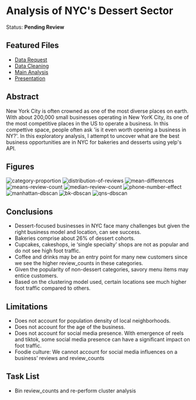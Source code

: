 # Analysis of NYC's Dessert Sector
Status: __Pending Review__
## Featured Files
* [Data Request](https://github.com/anderoos/dv-analysis-of-nyc-bakeries/blob/main/bakery_csv_retreival.ipynb)
* [Data Cleaning](https://github.com/anderoos/dv-analysis-of-nyc-bakeries/blob/main/bakery_data_cleaning_v2.ipynb)
* [Main Analysis](https://github.com/anderoos/dv-analysis-of-nyc-bakeries/blob/main/summary_analysis.ipynb)
* [Presentation](https://github.com/anderoos/dv-analysis-of-nyc-bakeries/blob/main/presentation_draft.pptx)
## Abstract
New York City is often crowned as one of the most diverse places on earth. With about 200,000 small businesses operating in New YorK City, its one of the most competitive places in the US to operate a business. In this compettive space, people often ask 'is it even worth opening a business in NY?'. In this exploratory analysis, I attempt to uncover what are the best business opportunities are in NYC for bakeries and desserts using yelp's API.
## Figures
![category-proportion](https://github.com/anderoos/dv-analysis-of-nyc-bakeries/blob/main/Images/category-dist.png)
![distribution-of-reviews](https://github.com/anderoos/dv-analysis-of-nyc-bakeries/blob/main/Images/rating_vs_label.png)
![mean-differences](https://github.com/anderoos/dv-analysis-of-nyc-bakeries/blob/main/Images/meandiffs.png)
![means-review-count](https://github.com/anderoos/dv-analysis-of-nyc-bakeries/blob/main/Images/label_mean.png)
![median-review-count](https://github.com/anderoos/dv-analysis-of-nyc-bakeries/blob/main/Images/label_med.png)
![phone-number-effect](https://github.com/anderoos/dv-analysis-of-nyc-bakeries/blob/main/Images/phone_num.png)
![manhattan-dbscan](https://github.com/anderoos/dv-analysis-of-nyc-bakeries/blob/main/Images/manhattan_cluster.png)
![bk-dbscan](https://github.com/anderoos/dv-analysis-of-nyc-bakeries/blob/main/Images/brooklyn_cluster.png)
![qns-dbscan](https://github.com/anderoos/dv-analysis-of-nyc-bakeries/blob/main/Images/queens_cluster.png)
## Conclusions
   * Dessert-focused businesses in NYC face many challenges but given the right business model and location, can see success.
   * Bakeries comprise about 26% of dessert cohorts.
   * Cupcakes, cakeshops, ie ‘single specialty’ shops are not as popular and do not see high foot traffic.
   * Coffee and drinks may be an entry point for many new customers since we see the higher review_counts in these categories.
   * Given the popularity of non-dessert categories, savory menu items may entice customers.
   * Based on the clustering model used, certain locations see much higher foot traffic compared to others.

## Limitations
   * Does not account for population density of local neighborhoods.
   * Does not account for the age of the business.
   * Does not account for social media presence. With emergence of reels and tiktok, some social media presence can have a significant impact on foot traffic.
   * Foodie culture: We cannot account for social media influences on a business’ reviews and review_counts

## Task List
* Bin review_counts and re-perform cluster analysis

